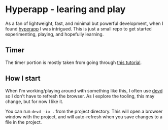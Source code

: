 # Hyperapp - learing and play

As a fan of lightweight, fast, and minimal but powerful development,
when I found [hyperapp](https://hyperapp.dev/) I was intrigued.
This is just a small repo to get started experimenting, playing, and
hopefully learning.

## Timer

The timer portion is mostly taken from going through [this tutorial](https://medium.com/hyperapp/a-walk-through-hyperapp-2-b1f642fca172).

## How I start

When I'm working/playing around with something like this, I often use [devd](https://github.com/cortesi/devd) so I don't have to refresh the browser. As I explore the tooling, this may change, but for now I like it.

You can run `devd -io .` from the project directory. This will open a
browser window with the project, and will auto-refresh when you save
changes to a file in the project.
